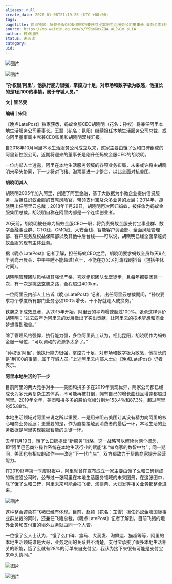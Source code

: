 ```yaml
---
aliases: null
create_date: 2020-01-08T21:19:26 (UTC +08:00)
tags: 
pagetitle: 晚点独家｜蚂蚁金服CEO胡晓明将兼任阿里本地生活服务公司董事长 业务全面对标美团
source: https://mp.weixin.qq.com/s/YSbmGoxZQA_aLJw1m_pLiA
author: 晚点团队
status: 未阅读
category: 
uid: 
---
```


![图片](https://mmbiz.qpic.cn/mmbiz_gif/8l3j8mUia0gvGvN3Vj6LiaG1XyicqwJoSQPMWQkxgALD5I9Xw6PNRCnN0CK9TiaTgG7VfsjH0Tjh19c680xew6SxyQ/640?wx_fmt=gif&wxfrom=5&wx_lazy=1)

![图片](https://mmbiz.qpic.cn/mmbiz_jpg/VWpZENjIo5vsBtnFlerVe5wnicMrVaJnXZib5GY0lbTuSGqZGSxn3UmUW5MtQAxaDLmILic5x8R7zV4jEZMkMRPpA/640?wx_fmt=jpeg&wxfrom=5&wx_lazy=1&wx_co=1)

**“孙权很‘阿里’，他执行能力很强，掌控力十足，对市场和数字极为敏感，他擅长的是1到100的事情，属于守城人员。”**

**文 | 管艺雯**

**编辑 | 宋玮**

《晚点LatePost》独家获悉，蚂蚁金服CEO胡晓明（花名：孙权）将兼任阿里本地生活服务公司董事长。王磊（花名：昆阳）继续担任本地生活服务公司总裁，或向阿里董事局主席兼CEO张勇和胡晓明双线汇报。

自2018年10月阿里本地生活服务公司成立以来，这家主要由饿了么和口碑组成的阿里新控股公司，近期将迎来的董事长是刚升任蚂蚁金服CEO的胡晓明。

一位内部人士透露，阿里在本地生活服务领域的各项业务布局，未来或许将由胡晓明来牵头协同，下一步将对飞猪、淘票票进一步整合，以此全面对抗美团。

**胡晓明其人**  

胡晓明2005年加入阿里，创建了阿里金融，基于大数据为小微企业提供信贷服务，后担任蚂蚁金服的首席风险官，带领支付宝及众多业务的发展；2014年，胡晓明出任阿里云总裁；2018年11月29日，胡晓明再次回归蚂蚁，被任命为蚂蚁金服集团总裁。胡晓明自称在阿里内部是一个连续创业者。

20天前，胡晓明被任命为蚂蚁金服CEO一职，将负责蚂蚁金服支付宝事业群、数字金融事业群、CTO线、CMO线、大安全线、智能客户资金部、全面风险管理部、客户服务及权益保障部以及其他中后台线——可以说，胡晓明已经全面掌舵蚂蚁金服的现有主体业务。

据《晚点LatePost》记者了解，担任蚂蚁CEO之后，胡晓明要求蚂蚁全员每天9点半到岗开晨会，中午午睡不能超过1点半，不能在办公区打游戏刷抖音（包括午休时间）。

胡晓明管理团队风格极其强悍严格，喜欢组织团队戈壁徒步，且每年都要团建一次，有一次是挑战玄奘之路，全程超过400km。

一位阿里云内部人士告诉《晚点LatePost》记者，出任阿里云总裁期间，“孙权要求每个季度所有部门业务必须100%增长，干不好就走人或换岗。”

铁腕之下成效显著，从2015年开始，阿里云的平均增速超过100%。张勇这样评价胡晓明：“过去四年为阿里云的发展做出了突出贡献，让阿里云的技术梦想和商业梦想得到融合。”

除了管理风格强悍，执行能力强，多位阿里员工认为，相比昆阳，胡晓明作为蚂蚁金服一号位，“可以调动的资源多太多了。”

“孙权很‘阿里’，他执行能力很强，掌控力十足，对市场和数字极为敏感，他擅长的是1到100的事情，属于守城人员。”上述阿里云内部人士向《晚点LatePost》记者表示。

**阿里本地生活的下一步**

目前阿里的两大竞争对手——美团和拼多多在2019年表现优异，两家公司都已经成长为多元素复杂生态体系，不可能再被打倒，拥有自己的增长曲线且增速都超过阿里。2019年全年，美团和拼多多的股价涨幅分别为153.4%和87.3%，超过阿里的55.88%。

本地生活领域对阿里来说之所以重要，一是用来阻击美团让其没有精力向阿里的核心电商业务延展；更重要的是，作为直接接触到消费者的最后一环，本地生活的业务数据是阿里实现数据智能的关键一环。

去年11月19日，饿了么口碑提出“新服务”战略，这一战略可以解读为两个概念，即“阿里巴巴商业操作系统在本地生活行业的赋能”和“做商家的数智中台”；同一期间，美团也有相应的动作——改造“下一代门店”，双方都致力于帮助商家提升经营能力。

在2019财年第一季度财报中，阿里就曾在宣布成立一家主要由饿了么和口碑组成的新控股公司时，公布过一张阿里在本地生活服务领域的未来图景，在这张图中，除了饿了么和口碑，阿里未来可能会把飞猪、淘票票、大润发等相关业务都整合进来。

![图片](https://mmbiz.qpic.cn/mmbiz_png/VWpZENjIo5vsBtnFlerVe5wnicMrVaJnXMoaH5ICYtib7BTn51elVOCRJQbSNSkCNNxpJ7aEPGUVWaY77tbkeO6g/640?wx_fmt=png&wxfrom=5&wx_lazy=1&wx_co=1)

这种整合迹象在飞猪已经有体现。目前，赵颖（花名：芷雪）担任蚂蚁金服国际事业群总裁的同时，还兼任飞猪总裁，《晚点LatePost》记者了解到，目前飞猪的境外业务和支付宝的境外业务就由同一个人管。

一位饿了么人士认为，“饿了么口碑、盒马、大润发、淘鲜达、猫超等等，阿里的本地生活领域谁是大哥，业务之间的关系并不清楚，支付宝承接了很多本地生活相关的职能，饿了么就有28%的订单来自支付宝，我认为接下来很有可能是支付宝来牵头协同。”

![图片](https://mmbiz.qpic.cn/mmbiz_jpg/VWpZENjIo5tibQw31PeZhWqiaVkTVsaLo1cKaC8aibZplcpj70EdeJ7yNrQ5eEWNjHK5CLrM2q8TQPgyY8W4gAibEg/640?wx_fmt=jpeg&wxfrom=5&wx_lazy=1&wx_co=1)

![图片](https://mmbiz.qpic.cn/mmbiz_jpg/VWpZENjIo5vSicib5AJQtSXkkicCn8hCFDvWlyFYPLZuoxRVtE0BzpEYIoVR0sgGeO6XRJl6b6VNXTaLZdpEPYN3Q/640?wx_fmt=jpeg&wxfrom=5&wx_lazy=1&wx_co=1)

